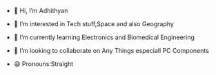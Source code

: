 - 👋 Hi, I’m Adhithyan
- 👀 I’m interested in Tech stuff,Space and also Geography
- 🌱 I’m currently learning Electronics and Biomedical Engineering
- 💞️ I’m looking to collaborate on Any Things especiall PC Components

- 😄 Pronouns:Straight

<!---
adhithyan1306/adhithyan1306 is a ✨ special ✨ repository because its `README.md` (this file) appears on your GitHub profile.
You can click the Preview link to take a look at your changes.
--->
